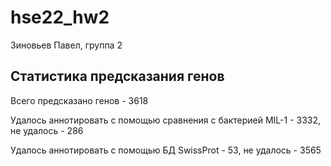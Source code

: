 # hse22_hw2
Зиновьев Павел, группа 2
## Статистика предсказания генов
Всего предсказано генов - 3618

Удалось аннотировать с помощью сравнения с бактерией MIL-1 - 3332, не удалось - 286

Удалось аннотировать с помощью БД SwissProt - 53, не удалось - 3565
